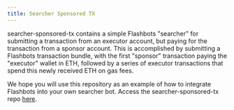 ```yaml
---
title: Searcher Sponsored TX
---
```

searcher-sponsored-tx contains a simple Flashbots "searcher" for submitting a transaction from an executor account, but paying for the transaction from a sponsor account. This is accomplished by submitting a Flashbots transaction bundle, with the first "sponsor" transaction paying the "executor" wallet in ETH, followed by a series of executor transactions that spend this newly received ETH on gas fees.

We hope you will use this repository as an example of how to integrate Flashbots into your own searcher bot. Access the searcher-sponsored-tx repo [here](https://github.com/flashbots/searcher-sponsored-tx).
